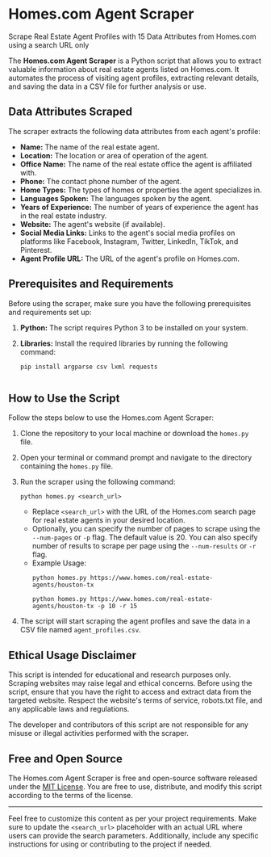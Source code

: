 # Homes.com Agent Scraper
Scrape Real Estate Agent Profiles with 15 Data Attributes from Homes.com using a search URL only

The **Homes.com Agent Scraper** is a Python script that allows you to extract valuable information about real estate agents listed on Homes.com. It automates the process of visiting agent profiles, extracting relevant details, and saving the data in a CSV file for further analysis or use.

## Data Attributes Scraped

The scraper extracts the following data attributes from each agent's profile:

- **Name:** The name of the real estate agent.
- **Location:** The location or area of operation of the agent.
- **Office Name:** The name of the real estate office the agent is affiliated with.
- **Phone:** The contact phone number of the agent.
- **Home Types:** The types of homes or properties the agent specializes in.
- **Languages Spoken:** The languages spoken by the agent.
- **Years of Experience:** The number of years of experience the agent has in the real estate industry.
- **Website:** The agent's website (if available).
- **Social Media Links:** Links to the agent's social media profiles on platforms like Facebook, Instagram, Twitter, LinkedIn, TikTok, and Pinterest.
- **Agent Profile URL:** The URL of the agent's profile on Homes.com.

## Prerequisites and Requirements

Before using the scraper, make sure you have the following prerequisites and requirements set up:

1. **Python:** The script requires Python 3 to be installed on your system.

2. **Libraries:** Install the required libraries by running the following command:
   ```
   pip install argparse csv lxml requests
  
   ```

## How to Use the Script

Follow the steps below to use the Homes.com Agent Scraper:

1. Clone the repository to your local machine or download the `homes.py` file.

2. Open your terminal or command prompt and navigate to the directory containing the `homes.py` file.

3. Run the scraper using the following command:
   ```
   python homes.py <search_url>
   ```
   
   - Replace `<search_url>` with the URL of the Homes.com search page for real estate agents in your desired location.
   - Optionally, you can specify the number of pages to scrape using the `--num-pages` or `-p` flag. The default value is 20. You can also specify number of results to scrape per page using the `--num-results` or `-r` flag.
   - Example Usage:
     ```
     python homes.py https://www.homes.com/real-estate-agents/houston-tx
     ```
     ```
     python homes.py https://www.homes.com/real-estate-agents/houston-tx -p 10 -r 15
     ```

5. The script will start scraping the agent profiles and save the data in a CSV file named `agent_profiles.csv`.

## Ethical Usage Disclaimer

This script is intended for educational and research purposes only. Scraping websites may raise legal and ethical concerns. Before using the script, ensure that you have the right to access and extract data from the targeted website. Respect the website's terms of service, robots.txt file, and any applicable laws and regulations.

The developer and contributors of this script are not responsible for any misuse or illegal activities performed with the scraper.

## Free and Open Source

The Homes.com Agent Scraper is free and open-source software released under the [MIT License](LICENSE). You are free to use, distribute, and modify this script according to the terms of the license.

---

Feel free to customize this content as per your project requirements. Make sure to update the `<search_url>` placeholder with an actual URL where users can provide the search parameters. Additionally, include any specific instructions for using or contributing to the project if needed.
